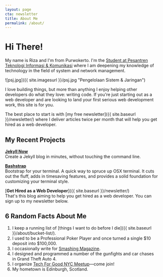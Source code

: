 ```yaml
---
layout: page
cta: newsletter
title: About Me
permalink: /about/
---
```


# Hi There!

My name is Riza and I'm from Purwokerto. I'm the [Student at Pesantren Teknologi Informasi & Komunikasi](https://www.linkedin.com/in/mohammad-riza-al-fahri-86a19032a/) where I am deepening my knowledge of technology in the field of system and network management.

![psj.jpg]({{ site.imagesurl }}/psj.jpg "Pengelolaan Sistem & Jaringan")

I love building things, but more than anything I enjoy helping other developers do what they love: writing code. If you're just starting out as a web developer and are looking to land your first serious web development work, this site is for you.

The best place to start is with [my free newsletter]({{ site.baseurl }}/newsletter/) where I deliver articles twice per month that will help you get hired as a web developer.

## My Recent Projects

[**Jekyll Now**](http://github.com/barryclark/jekyll-now)  
Create a Jekyll blog in minutes, without touching the command line.

[**Bashstrap**](http://github.com/barryclark/bashstrap)  
Bootstrap for your terminal. A quick way to spruce up OSX terminal. It cuts out the fluff, adds in timesaving features, and provides a solid foundation for customizing your terminal style. 

[**Get Hired as a Web Developer**]({{ site.baseurl }}/newsletter/)  
That's this blog aiming to help you get hired as a web developer. You can sign up to my newsletter below.

## 6 Random Facts About Me

1. I keep a running list of [things I want to do before I die]({{ site.baseurl }}/about/bucket-list/).
2. I used to be a Professional Poker Player and once turned a single $10 deposit into $100,000.
3. I occasionally write for [Smashing Magazine](http://www.smashingmagazine.com/author/barryclark/?rel=author).
4. I designed and programmed a number of the gunfights and car chases in Grand Theft Auto 4.
5. I organize [Tech For Good NYC Meetup](http://www.meetup.com/Tech-For-Good-NYC/)—come join!
6. My hometown is Edinburgh, Scotland.

